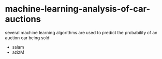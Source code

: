 # machine-learning-analysis-of-car-auctions
several machine learning algorithms are used to predict the probability of an auction car being sold


* salam
* azizM
